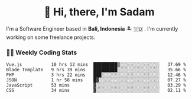 <h1 align="center">👋 Hi, there, I'm Sadam</h1>
<p>I'm a Software Engineer based in <strong>Bali, Indonesia</strong> 🏝️ 🇮🇩 . I'm currently working on some freelance projects.</p>

### 👨‍💻 Weekly Coding Stats
<!--START_SECTION:waka-->

```text
Vue.js           10 hrs 12 mins  █████████▒░░░░░░░░░░░░░░░   37.69 %
Blade Template   9 hrs 39 mins   █████████░░░░░░░░░░░░░░░░   35.66 %
PHP              3 hrs 22 mins   ███░░░░░░░░░░░░░░░░░░░░░░   12.46 %
JSON             1 hr 58 mins    █▓░░░░░░░░░░░░░░░░░░░░░░░   07.27 %
JavaScript       53 mins         ▓░░░░░░░░░░░░░░░░░░░░░░░░   03.29 %
CSS              34 mins         ▓░░░░░░░░░░░░░░░░░░░░░░░░   02.11 %
```

<!--END_SECTION:waka-->

